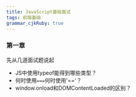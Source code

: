 ```yaml
---
title: JavaScript基础面试
tags: 前端基础
grammar_cjkRuby: true
---
```

### 第一章
先从几道面试题说起
* JS中使用typeof能得到哪些类型？
* 何时使用`===`何时使用'=='？
* window.onload和DOMContentLoaded的区别？